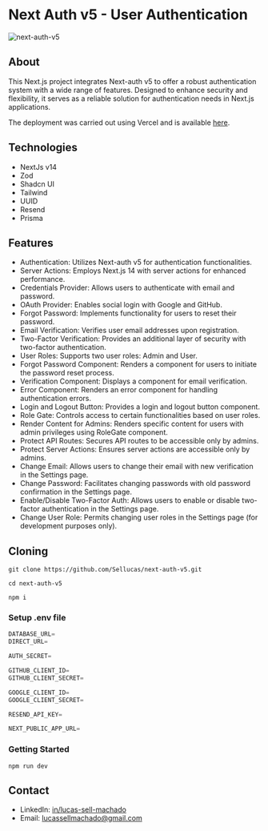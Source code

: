 # Next Auth v5 - User Authentication

![next-auth-v5](https://github.com/Sellucas/next-auth-v5/assets/75432770/9d8cd5ab-c70f-461a-af6b-59fba58b97d4)

## About

This Next.js project integrates Next-auth v5 to offer a robust authentication system with a wide range of features. Designed to enhance security and flexibility, it serves as a reliable solution for authentication needs in Next.js applications.

The deployment was carried out using Vercel and is available [here](/).

## Technologies

- NextJs v14
- Zod
- Shadcn UI
- Tailwind
- UUID
- Resend
- Prisma

## Features

- Authentication: Utilizes Next-auth v5 for authentication functionalities.
- Server Actions: Employs Next.js 14 with server actions for enhanced performance.
- Credentials Provider: Allows users to authenticate with email and password.
- OAuth Provider: Enables social login with Google and GitHub.
- Forgot Password: Implements functionality for users to reset their password.
- Email Verification: Verifies user email addresses upon registration.
- Two-Factor Verification: Provides an additional layer of security with two-factor authentication.
- User Roles: Supports two user roles: Admin and User.
- Forgot Password Component: Renders a component for users to initiate the password reset process.
- Verification Component: Displays a component for email verification.
- Error Component: Renders an error component for handling authentication errors.
- Login and Logout Button: Provides a login and logout button component.
- Role Gate: Controls access to certain functionalities based on user roles.
- Render Content for Admins: Renders specific content for users with admin privileges using RoleGate component.
- Protect API Routes: Secures API routes to be accessible only by admins.
- Protect Server Actions: Ensures server actions are accessible only by admins.
- Change Email: Allows users to change their email with new verification in the Settings page.
- Change Password: Facilitates changing passwords with old password confirmation in the Settings page.
- Enable/Disable Two-Factor Auth: Allows users to enable or disable two-factor authentication in the Settings page.
- Change User Role: Permits changing user roles in the Settings page (for development purposes only).

## Cloning

```shell
git clone https://github.com/Sellucas/next-auth-v5.git

cd next-auth-v5

npm i
```

### Setup .env file

```js
DATABASE_URL=
DIRECT_URL=

AUTH_SECRET=

GITHUB_CLIENT_ID=
GITHUB_CLIENT_SECRET=

GOOGLE_CLIENT_ID=
GOOGLE_CLIENT_SECRET=

RESEND_API_KEY=

NEXT_PUBLIC_APP_URL=
```

### Getting Started

```shell
npm run dev
```

## Contact

- LinkedIn: [in/lucas-sell-machado](https://www.linkedin.com/in/lucas-sell-machado/)
- Email: <lucassellmachado@gmail.com>

